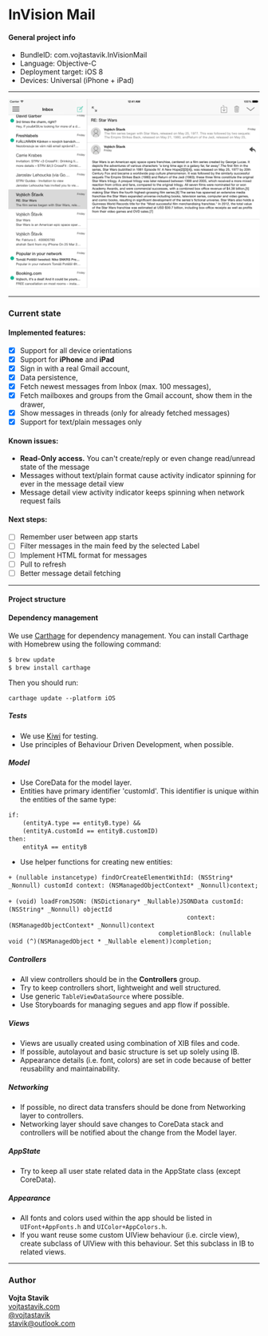 # InVision Mail

#### General project info
- BundleID: com.vojtastavik.InVisionMail
- Language: Objective-C
- Deployment target: iOS 8
- Devices: Universal (iPhone + iPad)

---

![iPad screenshot](/ipad-screenshot.png)

---

### Current state
#### Implemented features:
- [x] Support for all device orientations
- [x] Support for **iPhone** and **iPad**
- [x] Sign in with a real Gmail account,
- [x] Data persistence,
- [x] Fetch newest messages from Inbox (max. 100 messages),
- [x] Fetch mailboxes and groups from the Gmail account, show them in the drawer,
- [x] Show messages in threads (only for already fetched messages)
- [x] Support for text/plain messages only

#### Known issues:
- **Read-Only access.** You can't create/reply or even change read/unread state of the message
- Messages without text/plain format cause activity indicator spinning for ever in the message detail view
- Message detail view activity indicator keeps spinning when network request fails


#### Next steps:
- [ ] Remember user between app starts
- [ ] Filter messages in the main feed by the selected Label
- [ ] Implement HTML format for messages
- [ ] Pull to refresh
- [ ] Better message detail fetching

---

#### Project structure

#### Dependency management
We use [Carthage](https://github.com/Carthage/Carthage) for dependency management. You can install Carthage with Homebrew using the following command:
```
$ brew update
$ brew install carthage
```
Then you should run:
```
carthage update --platform iOS
```


##### Tests
- We use [Kiwi](https://github.com/kiwi-bdd/Kiwi) for testing.
- Use principles of Behaviour Driven Development, when possible.

##### Model
- Use CoreData for the model layer.
- Entities have primary identifier 'customId'. This identifier is unique within the entities of the same type:
```
if: 
	(entityA.type == entityB.type) && 
	(entityA.customId == entityB.customID) 
then: 
	entityA == entityB
```
- Use helper functions for creating new entities:
```
+ (nullable instancetype) findOrCreateElementWithId: (NSString* _Nonnull) customId context: (NSManagedObjectContext* _Nonnull)context;

+ (void) loadFromJSON: (NSDictionary* _Nullable)JSONData customId:(NSString* _Nonnull) objectId
                                                  context: (NSManagedObjectContext* _Nonnull)context
                                          completionBlock: (nullable void (^)(NSManagedObject * _Nullable element))completion;
```

##### Controllers
- All view controllers should be in the **Controllers** group.
- Try to keep controllers short, lightweight and well structured.
- Use generic ```TableViewDataSource``` where possible.
- Use Storyboards for managing segues and app flow if possible.
 

##### Views
- Views are usually created using combination of XIB files and code. 
- If possible, autolayout and basic structure is set up solely using IB.
- Appearance details (i.e. font, colors) are set in code because of better reusability and maintainability.

##### Networking
- If possible, no direct data transfers should be done from Networking layer to controllers.
- Networking layer should save changes to CoreData stack and controllers will be notified about the change from the Model layer.

##### AppState
- Try to keep all user state related data in the AppState class  (except CoreData).


##### Appearance
- All fonts and colors used within the app should be listed in
```UIFont+AppFonts.h``` and ```UIColor+AppColors.h```.
- If you want reuse some custom UIView behaviour (i.e. circle view), create subclass of UIView with this behaviour. Set this subclass in IB to related views.


---

### Author
**Vojta Stavik** </br>
[vojtastavik.com](http://vojtastavik.com) </br>
[@vojtastavik](https://twitter.com/vojtastavik) </br>
[stavik@outlook.com](mailto:stavik@outlook.com)

